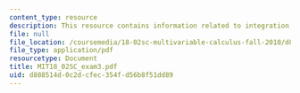 ```yaml
---
content_type: resource
description: This resource contains information related to integration.
file: null
file_location: /coursemedia/18-02sc-multivariable-calculus-fall-2010/d888514d0c2dcfec354fd56b8f51dd89_MIT18_02SC_exam3.pdf
file_type: application/pdf
resourcetype: Document
title: MIT18_02SC_exam3.pdf
uid: d888514d-0c2d-cfec-354f-d56b8f51dd89
---
```

